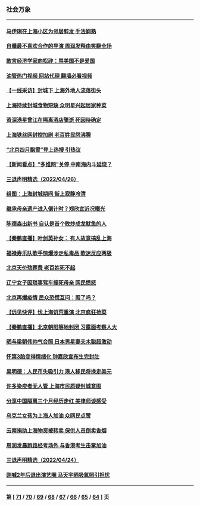 ### 社会万象
---
#### [马伊琍在上海小区为邻居剪发 手法娴熟](../../pages/ncid282/n13722752.md?04290845) 
#### [自曝最不喜欢合作的导演 周润发释由笑翻全场](../../pages/ncid282/n13722783.md?04290845) 
#### [敢言经济学家向松祚：骂美国不是爱国](../../pages/ncid282/n13722714.md?04290845) 
#### [油管热门视频 网站代理 翻墙必看视频](http://209.222.30.114:81/youtube.html?04290845)
#### [【一线采访】封城下 上海外地人流落街头](../../pages/ncid282/n13722763.md?04290845) 
#### [上海持续封城食物短缺 众明星兴起居家种菜](../../pages/ncid282/n13722041.md?04290845) 
#### [资深港星曾江在隔离酒店骤逝 死因待确定](../../pages/ncid282/n13721952.md?04290845) 
#### [上海铁丝网封控加剧 老百姓民怨沸腾](../../pages/ncid282/n13721900.md?04290845) 
#### [“北京四月飘雪”登上热搜 引热议](../../pages/ncid282/n13721703.md?04290845) 
#### [【新闻看点】“多维网”关停 中南海内斗延烧？](../../pages/ncid282/n13721332.md?04290845) 
#### [三退声明精选（2022/04/26）](../../pages/ncid282/n13721403.md?04290845) 
#### [组图：上海封城期间 街上寂静冷清](../../pages/ncid282/n13720952.md?04290845) 
#### [继承母亲遗产进入倒计时？郑欣宜近况曝光](../../pages/ncid282/n13721295.md?04290845) 
#### [陈德森出新书 自认是首个敢炒成龙鱿鱼的人](../../pages/ncid282/n13721247.md?04290845) 
#### [【秦鹏直播】叶剑英孙女： 有人故意搞乱上海](../../pages/ncid282/n13721327.md?04290845) 
#### [福禄寿乐队歌手惊爆涉走私毒品 歌迷反应两极](../../pages/ncid282/n13720986.md?04290845) 
#### [北京天价殡葬费 老百姓死不起](../../pages/ncid282/n13720672.md?04290845) 
#### [辽宁女子因琐事驾车撞死母亲 网民愤怒](../../pages/ncid282/n13720703.md?04290845) 
#### [北京再爆疫情 民众恐慌互问：囤了吗？](../../pages/ncid282/n13720653.md?04290845) 
#### [【远见快评】忧上海饥荒重演 北京疯狂抢菜](../../pages/ncid282/n13720596.md?04290845) 
#### [【秦鹏直播】北京朝阳等地封闭 习露面考察人大](../../pages/ncid282/n13720605.md?04290845) 
#### [晒与梁朝伟帅气合照 日本男星妻夫木聪超激动](../../pages/ncid282/n13720475.md?04290845) 
#### [怀第3胎变得情绪化 钟嘉欣宣布生完封肚](../../pages/ncid282/n13720545.md?04290845) 
#### [吴明德：人民币失吸引力 港人移民将换走美元](../../pages/ncid282/n13720135.md?04290845) 
#### [许多染疫者无人管 上海市民质疑封城意图](../../pages/ncid282/n13720358.md?04290845) 
#### [分享中国隔离三个月经历走红 美律师谈感受](../../pages/ncid282/n13720206.md?04290845) 
#### [乌克兰女孩为上海人加油 众网民点赞](../../pages/ncid282/n13720169.md?04290845) 
#### [云南捐助上海物资被转卖 保供人员倒卖香烟](../../pages/ncid282/n13720106.md?04290845) 
#### [周润发晨跑路经考场外 与香港考生击掌加油](../../pages/ncid282/n13719599.md?04290845) 
#### [三退声明精选（2022/04/24）](../../pages/ncid282/n13719772.md?04290845) 
#### [刚喊2年后退出演艺圈 马天宇晒吸氧照引担忧](../../pages/ncid282/n13719538.md?04290845) 

---
#### 第 [ [71](./71.md?04290845) / [70](./70.md?04290845) / [69](./69.md?04290845) / [68](./68.md?04290845) / [67](./67.md?04290845) / [66](./66.md?04290845) / [65](./65.md?04290845) / [64](./64.md?04290845) ] 页
